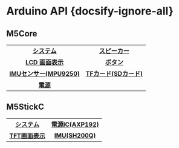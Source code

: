 # Arduino API {docsify-ignore-all}

## M5Core

|||
|:---:|:---:|
|**[システム](ja/api/system)** | **[スピーカー](ja/api/speaker)** |
|**[LCD 画面表示](ja/api/lcd)** | **[ボタン](ja/api/button)** |
|**[IMUセンサー(MPU9250)](ja/api/mpu9250)** | **[TFカード(SDカード)](ja/api/tf)** |
|**[電源](ja/api/power)** | |

## M5StickC

|||
|:---:|:---:|
|**[システム](ja/api/system_m5stickc)** | **[電源IC(AXP192)](ja/api/axp192_m5stickc)** |
|**[TFT画面表示](ja/api/lcd_m5stickc)** | **[IMU(SH200Q)](ja/api/sh200q_m5stickc)** |
